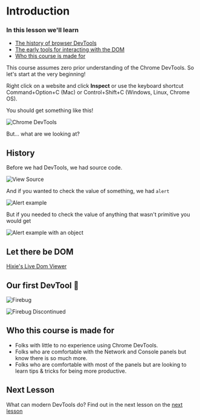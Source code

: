 # Introduction

### In this lesson we'll learn

- [The history of browser DevTools](#history)
- [The early tools for interacting with the DOM](#let-there-be-dom)
- [Who this course is made for](#who-this-course-is-made-for)

This course assumes zero prior understanding of the Chrome DevTools. So let's start at the very beginning!

Right click on a website and click **Inspect** or use the keyboard shortcut Command+Option+C (Mac) or Control+Shift+C (Windows, Linux, Chrome OS).

You should get something like this!

![Chrome DevTools](/chrome-devtools.png)

But... what are we looking at?

## History

Before we had DevTools, we had source code.

![View Source](/view-source.png)

And if you wanted to check the value of something, we had `alert`

![Alert example](/alert.png)

But if you needed to check the value of anything that wasn't primitive you would get

![Alert example with an object](/alert-object.png)

## Let there be DOM

[Hixie's Live Dom Viewer](http://software.hixie.ch/utilities/js/live-dom-viewer/)

## Our first DevTool 🐞

![Firebug](/firebug.png)

![Firebug Discontinued](/firebug-discontinued.png)

## Who this course is made for

- Folks with little to no experience using Chrome DevTools.
- Folks who are comfortable with the Network and Console panels but know there is so much more.
- Folks who are comfortable with most of the panels but are looking to learn tips & tricks for being more productive.

## Next Lesson

What can modern DevTools do? Find out in the next lesson on the [next lesson](/lesson/About)
